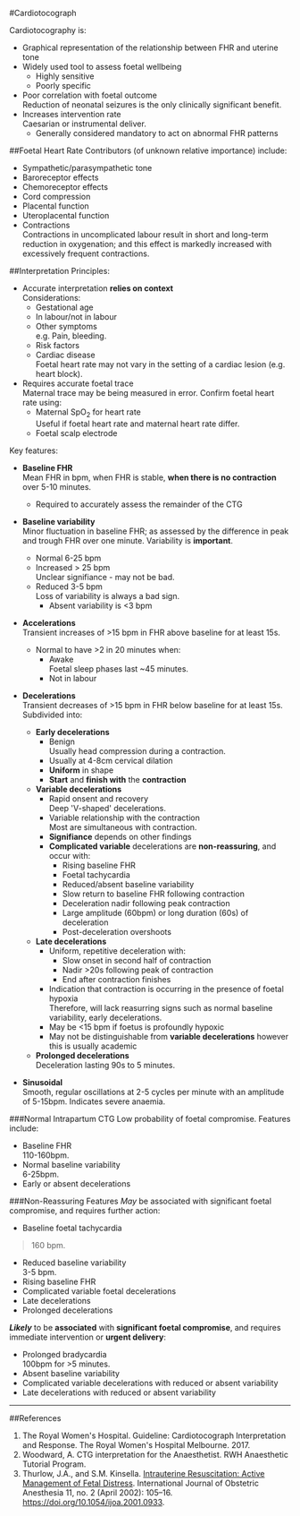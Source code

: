 #Cardiotocograph

Cardiotocography is:
* Graphical representation of the relationship between FHR and uterine tone  
* Widely used tool to assess foetal wellbeing
	* Highly sensitive
	* Poorly specific
* Poor correlation with foetal outcome  
Reduction of neonatal seizures is the only clinically significant benefit.
* Increases intervention rate  
Caesarian or instrumental deliver.
	* Generally considered mandatory to act on abnormal FHR patterns

##Foetal Heart Rate
Contributors (of unknown relative importance) include:
* Sympathetic/parasympathetic tone
* Baroreceptor effects
* Chemoreceptor effects
* Cord compression
* Placental function
* Uteroplacental function
* Contractions  
Contractions in uncomplicated labour result in short and long-term reduction in oxygenation; and this effect is markedly increased with excessively frequent contractions.

##Interpretation
Principles:
* Accurate interpretation **relies on context**  
Considerations:
	* Gestational age
	* In labour/not in labour
	* Other symptoms  
	e.g. Pain, bleeding.
	* Risk factors
	* Cardiac disease  
	Foetal heart rate may not vary in the setting of a cardiac lesion (e.g. heart block).
* Requires accurate foetal trace  
Maternal trace may be being measured in error. Confirm foetal heart rate using:
	* Maternal SpO<sub>2</sub> for heart rate  
	Useful if foetal heart rate and maternal heart rate differ.
	* Foetal scalp electrode

Key features:
* **Baseline FHR**  
Mean FHR in bpm, when FHR is stable, **when there is no contraction** over 5-10 minutes.
	* Required to accurately assess the remainder of the CTG


* **Baseline variability**  
Minor fluctuation in baseline FHR; as assessed by the difference in peak and trough FHR over one minute. Variability is **important**.
	* Normal 6-25 bpm  
	* Increased > 25 bpm  
	Unclear signifiance - may not be bad.
	* Reduced 3-5 bpm  
	Loss of variability is always a bad sign.
		* Absent variability is <3 bpm


* **Accelerations**  
Transient increases of >15 bpm in FHR above baseline for at least 15s.
	*  Normal to have >2 in 20 minutes when:
		* Awake  
		Foetal sleep phases last ~45 minutes.
		* Not in labour


* **Decelerations**  
Transient decreases of >15 bpm in FHR below baseline for at least 15s. Subdivided into:
	* **Early decelerations**  
		* Benign  
		Usually head compression during a contraction.
		* Usually at 4-8cm cervical dilation
		* **Uniform** in shape
		* **Start** and **finish with** the **contraction**
	* **Variable decelerations**
		* Rapid onsent and recovery  
		Deep 'V-shaped' decelerations.
		* Variable relationship with the contraction  
		Most are simultaneous with contraction.
		* **Signifiance** depends on other findings
		* **Complicated variable** decelerations are **non-reassuring**, and occur with:
			* Rising baseline FHR
			* Foetal tachycardia
			* Reduced/absent baseline variability
			* Slow return to baseline FHR following contraction
			* Deceleration nadir following peak contraction
			* Large amplitude (60bpm) or long duration (60s) of deceleration
			* Post-deceleration overshoots
	* **Late decelerations**  
		* Uniform, repetitive deceleration with:
			* Slow onset in second half of contraction
			* Nadir >20s following peak of contraction
			* End after contraction finishes
		* Indication that contraction is occurring in the presence of foetal hypoxia  
		Therefore, will lack reasurring signs such as normal baseline variability, early decelerations.
		* May be <15 bpm if foetus is profoundly hypoxic
		* May not be distinguishable from **variable decelerations** however this is usually academic  
	* **Prolonged decelerations**  
	Deceleration lasting 90s to 5 minutes.

* **Sinusoidal**  
Smooth, regular oscillations at 2-5 cycles per minute with an amplitude of 5-15bpm. Indicates severe anaemia.

###Normal Intrapartum CTG
Low probability of foetal compromise. Features include:
* Baseline FHR  
110-160bpm.
* Normal baseline variability  
6-25bpm.
* Early or absent decelerations


###Non-Reassuring Features
*May* be associated with significant foetal compromise, and requires further action:
* Baseline foetal tachycardia  
>160 bpm.
* Reduced baseline variability  
3-5 bpm.
* Rising baseline FHR
* Complicated variable foetal decelerations
* Late decelerations
* Prolonged decelerations

***Likely*** to be **associated** with **significant foetal compromise**, and requires immediate intervention or **urgent delivery**:
* Prolonged bradycardia  
100bpm for >5 minutes.
* Absent baseline variability
* Complicated variable decelerations with reduced or absent variability
* Late decelerations with reduced or absent variability

---
##References
1. The Royal Women's Hospital. Guideline: Cardiotocograph Interpretation and Response. The Royal Women's Hospital Melbourne. 2017.
2. Woodward, A. CTG interpretation for the Anaesthetist. RWH Anaesthetic Tutorial Program.
3. Thurlow, J.A., and S.M. Kinsella. [Intrauterine Resuscitation: Active Management of Fetal Distress](https://www.ncbi.nlm.nih.gov/pubmed/15321562). International Journal of Obstetric Anesthesia 11, no. 2 (April 2002): 105–16. https://doi.org/10.1054/ijoa.2001.0933.
